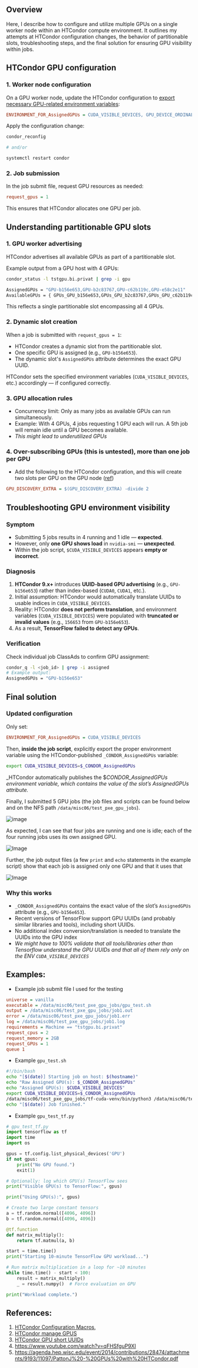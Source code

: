 ## Overview

Here, I describe how to configure and utilize multiple GPUs on a single worker node within an HTCondor compute environment. It outlines my attempts at HTCondor configuration changes, the behavior of partitionable slots, troubleshooting steps, and the final solution for ensuring GPU visibility within jobs.

## HTCondor GPU configuration

### 1. Worker node configuration

On a GPU worker node, update the HTCondor configuration to [export necessary GPU-related environment variables](https://htcondor-wiki.cs.wisc.edu/index.cgi/wiki?p=HowToManageGpus):

```ini
ENVIRONMENT_FOR_AssignedGPUs = CUDA_VISIBLE_DEVICES, GPU_DEVICE_ORDINAL
```

Apply the configuration change:

```bash
condor_reconfig

# and/or

systemctl restart condor
```

### 2. Job submission

In the job submit file, request GPU resources as needed:

```ini
request_gpus = 1
```

This ensures that HTCondor allocates one GPU per job.

## Understanding partitionable GPU slots

### 1. GPU worker advertising

HTCondor advertises all available GPUs as part of a partitionable slot.

Example output from a GPU host with 4 GPUs:

```bash
condor_status -l tstgpu.bi.privat | grep -i gpu

AssignedGPUs = "GPU-b156e653,GPU-b2c83767,GPU-c62b119c,GPU-e58c2e11"
AvailableGPUs = { GPUs_GPU_b156e653,GPUs_GPU_b2c83767,GPUs_GPU_c62b119c,GPUs_GPU_e58c2e11 }
```

This reflects a single partitionable slot encompassing all 4 GPUs.

### 2. Dynamic slot creation

When a job is submitted with `request_gpus = 1`:

* HTCondor creates a dynamic slot from the partitionable slot.
* One specific GPU is assigned (e.g., `GPU-b156e653`).
* The dynamic slot's `AssignedGPUs` attribute determines the exact GPU UUID.

HTCondor sets the specified environment variables (`CUDA_VISIBLE_DEVICES`, etc.) accordingly — if configured correctly.

### 3. GPU allocation rules

* Concurrency limit: Only as many jobs as available GPUs can run simultaneously.
* Example: With 4 GPUs, 4 jobs requesting 1 GPU each will run. A 5th job will remain idle until a GPU becomes available.
* _This might lead to underutilized GPUs_

### 4. Over-subscribing GPUs (this is untested), more than one job per GPU

* Add the following to the HTCondor configuration, and this will create two slots per GPU on the GPU node ([ref](https://agenda.hep.wisc.edu/event/2014/contributions/28474/attachments/9193/11097/PattonJ%20-%20GPUs%20with%20HTCondor.pdf))

```ini
GPU_DISCOVERY_EXTRA = $(GPU_DISCOVERY_EXTRA) -divide 2
```

## Troubleshooting GPU environment visibility

### Symptom

* Submitting 5 jobs results in 4 running and 1 idle — **expected**.
* However, only **one GPU shows load** in `nvidia-smi` — **unexpected**.
* Within the job script, `$CUDA_VISIBLE_DEVICES` appears **empty or incorrect**.

### Diagnosis

1. **HTCondor 9.x+** introduces **UUID-based GPU advertising** (e.g., `GPU-b156e653`) rather than index-based (`CUDA0`, `CUDA1`, etc.).
2. Initial assumption: HTCondor would automatically translate UUIDs to usable indices in `CUDA_VISIBLE_DEVICES`.
3. Reality: HTCondor **does not perform translation**, and environment variables (`CUDA_VISIBLE_DEVICES`) were populated with **truncated or invalid values** (e.g., `156653` from `GPU-b156e653`).
4. As a result, **TensorFlow failed to detect any GPUs**.

### Verification

Check individual job ClassAds to confirm GPU assignment:

```bash
condor_q -l <job_id> | grep -i assigned
# Example output:
AssignedGPUs = "GPU-b156e653"
```

## Final solution

### Updated configuration

Only set:

```ini
ENVIRONMENT_FOR_AssignedGPUs = CUDA_VISIBLE_DEVICES
```

Then, **inside the job script**, explicitly export the proper environment variable using the HTCondor-published `_CONDOR_AssignedGPUs` variable:

```bash
export CUDA_VISIBLE_DEVICES=$_CONDOR_AssignedGPUs
```

_HTCondor automatically publishes the $_CONDOR_AssignedGPUs environment variable, which contains the value of the slot’s AssignedGPUs attribute._

Finally, I submitted 5 GPU jobs (the job files and scripts can be found below and on the NFS path `/data/misc06/test_pxe_gpu_jobs`).

![image](https://github.com/user-attachments/assets/875866c3-9df1-4bac-9fc9-4ab207d1cd98)

As expected, I can see that four jobs are running and one is idle; each of the four running jobs uses its own assigned GPU.

![Image](https://github.com/user-attachments/assets/2d603c29-57df-4f86-8891-1c7c1da85329)

Further, the job output files (a few `print` and `echo` statements in the example script) show that each job is assigned only one GPU and that it uses that 

![Image](https://github.com/user-attachments/assets/78d66815-8925-4214-9463-6e385bad76a3)

### Why this works

* `_CONDOR_AssignedGPUs` contains the exact value of the slot’s `AssignedGPUs` attribute (e.g., `GPU-b156e653`).
* Recent versions of TensorFlow support GPU UUIDs (and probably similar libraries and tools), including short UUIDs.
* No additional index conversion/translation is needed to translate the UUIDs into the GPU index 
* _We might have to 100% validate that all tools/libraries other than Tensorflow understand the GPU UUIDs and that all of them rely only on the ENV `CUDA_VISIBLE_DEVICES`_

## Examples:

* Example job submit file I used for the testing

```ini
universe = vanilla
executable = /data/misc06/test_pxe_gpu_jobs/gpu_test.sh
output = /data/misc06/test_pxe_gpu_jobs/job1.out
error = /data/misc06/test_pxe_gpu_jobs/job1.err
log = /data/misc06/test_pxe_gpu_jobs/job1.log
requirements = Machine == "tstgpu.bi.privat"
request_cpus = 2
request_memory = 2GB
request_GPUs = 1
queue 1
```

* Example `gpu_test.sh`

```bash
#!/bin/bash
echo "[$(date)] Starting job on host: $(hostname)"
echo "Raw Assigned GPU(s): $_CONDOR_AssignedGPUs"
echo "Assigned GPU(s): $CUDA_VISIBLE_DEVICES"
export CUDA_VISIBLE_DEVICES=$_CONDOR_AssignedGPUs
/data/misc06/test_pxe_gpu_jobs/tf-cuda-venv/bin/python3 /data/misc06/test_pxe_gpu_jobs/gpu_test_tf.py
echo "[$(date)] Job finished."
```

* Example `gpu_test_tf.py`

```python
# gpu_test_tf.py
import tensorflow as tf
import time
import os

gpus = tf.config.list_physical_devices('GPU')
if not gpus:
    print("No GPU found.")
    exit(1)

# Optionally: log which GPU(s) TensorFlow sees
print("Visible GPU(s) to TensorFlow:", gpus)

print("Using GPU(s):", gpus)

# Create two large constant tensors
a = tf.random.normal([4096, 4096])
b = tf.random.normal([4096, 4096])

@tf.function
def matrix_multiply():
    return tf.matmul(a, b)

start = time.time()
print("Starting 10-minute TensorFlow GPU workload...")

# Run matrix multiplication in a loop for ~10 minutes
while time.time() - start < 100:
    result = matrix_multiply()
    _ = result.numpy()  # Force evaluation on GPU

print("Workload complete.")
```

## References: 
1. [HTCondor Configuration Macros](https://htcondor.readthedocs.io/en/latest/admin-manual/configuration-macros.html#ENVIRONMENT_FOR_Assigned%3Cname%3E),
2. [HTCondor manage GPUS](https://htcondor-wiki.cs.wisc.edu/index.cgi/wiki?p=HowToManageGpus)
3. [HTCondor GPU short UUIDs](https://indico.cern.ch/event/1174979/contributions/5056722/attachments/2528544/4349952/Using%20GPUs%20with%20HTCondor.pdf)
4. https://www.youtube.com/watch?v=qFHSfguP9XI
5. https://agenda.hep.wisc.edu/event/2014/contributions/28474/attachments/9193/11097/PattonJ%20-%20GPUs%20with%20HTCondor.pdf
